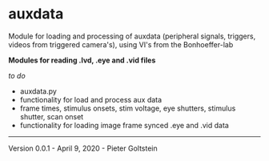 # auxdata
Module for loading and processing of auxdata (peripheral signals, triggers, videos from triggered camera's),  using VI's from the Bonhoeffer-lab


__Modules for reading .lvd, .eye and .vid files__

_to do_  
* auxdata.py
* functionality for load and process aux data
* frame times, stimulus onsets, stim voltage, eye shutters, stimulus shutter, scan onset
* functionality for loading image frame synced .eye and .vid data

---

Version 0.0.1 - April 9, 2020 - Pieter Goltstein
